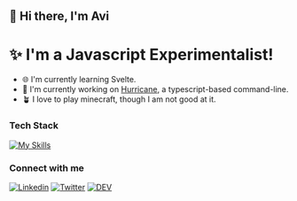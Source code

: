 ## 👋 Hi there, I'm Avi

# ✨ I'm a Javascript Experimentalist!

- 🌐 I'm currently learning Svelte.
- 🦫 I'm currently working on [Hurricane](https://github.com/AviAvinav/Hurricane), a typescript-based command-line.
- 🪴 I love to play minecraft, though I am not good at it.

### Tech Stack

[![My Skills](https://skillicons.dev/icons?i=nextjs,remix,react,tailwind,nodejs,js,ts,html,css)](https://skillicons.dev)

### Connect with me

[![Linkedin](https://skillicons.dev/icons?i=linkedin)][linkedin]
[![Twitter](https://skillicons.dev/icons?i=twitter)][twitter]
[![DEV](https://d2fltix0v2e0sb.cloudfront.net/dev-rainbow.svg)][dev]

<br/>

[linkedin]: https://linkedin.com/in/avi-avinav
[twitter]: https://twitter.com/aviavinav0
[dev]: https://dev.to/aviavinav
